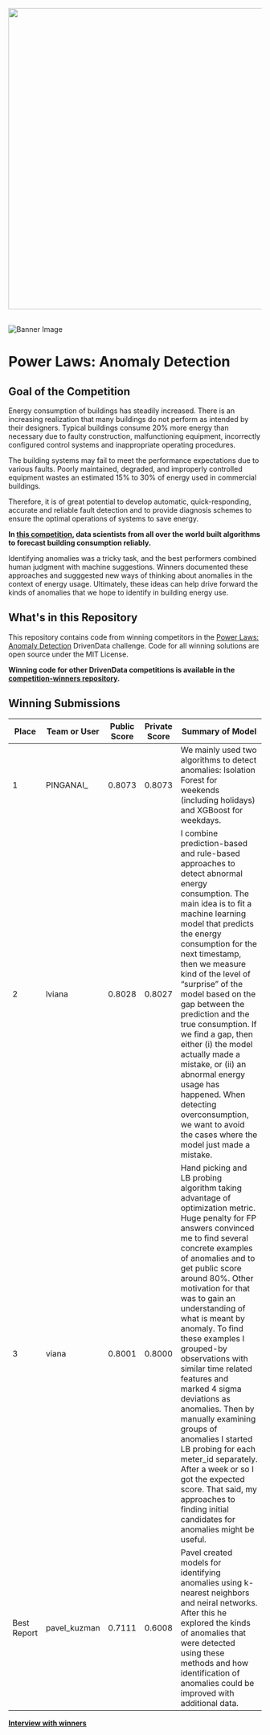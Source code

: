 [<img src='https://s3.amazonaws.com/drivendata-public-assets/logo-white-blue.png' width='600'>](https://www.drivendata.org/)
<br><br>

![Banner Image](https://s3.amazonaws.com/drivendata-public-assets/se-challenge-2-banner.jpg)

# Power Laws: Anomaly Detection

## Goal of the Competition

Energy consumption of buildings has steadily increased. There is an increasing realization that many buildings do not perform as intended by their designers. Typical buildings consume 20% more energy than necessary due to faulty construction, malfunctioning equipment, incorrectly configured control systems and inappropriate operating procedures.

The building systems may fail to meet the performance expectations due to various faults. Poorly maintained, degraded, and improperly controlled equipment wastes an estimated 15% to 30% of energy used in commercial buildings.

Therefore, it is of great potential to develop automatic, quick-responding, accurate and reliable fault detection and to provide diagnosis schemes to ensure the optimal operations of systems to save energy.

**In [this competition](https://www.drivendata.org/competitions/52/anomaly-detection-electricity/), data scientists from all over the world built algorithms to forecast building consumption reliably.**

Identifying anomalies was a tricky task, and the best performers combined human judgment with machine suggestions. Winners documented these approaches and sugggested new ways of thinking about anomalies in the context of energy usage. Ultimately, these ideas can help drive forward the kinds of anomalies that we hope to identify in building energy use.

## What's in this Repository

This repository contains code from winning competitors in the [Power Laws: Anomaly Detection](https://www.drivendata.org/competitions/51/electricity-prediction-machine-learning/) DrivenData challenge. Code for all winning solutions are open source under the MIT License.

**Winning code for other DrivenData competitions is available in the [competition-winners repository](https://github.com/drivendataorg/competition-winners).**

## Winning Submissions

Place |Team or User | Public Score | Private Score | Summary of Model
--- | --- | --- | --- | ---
1 | PINGANAI_ | 0.8073 | 0.8073   | We mainly used two algorithms to detect anomalies: Isolation Forest for weekends (including holidays) and XGBoost for weekdays.
2 | lviana | 0.8028 | 0.8027 | I combine prediction-based and rule-based approaches to detect abnormal energy consumption. The main idea is to fit a machine learning model that predicts the energy consumption for the next timestamp, then we measure kind of the level of “surprise” of the model based on the gap between the prediction and the true consumption. If we find a gap, then either (i) the model actually made a mistake, or (ii) an abnormal energy usage has happened. When detecting overconsumption, we want to avoid the cases where the model just made a mistake.
3 | viana | 0.8001 | 0.8000 | Hand picking and LB probing algorithm taking advantage of optimization metric. Huge penalty for FP answers convinced me to find several concrete examples of anomalies and to get public score around 80%. Other motivation for that was to gain an understanding of what is meant by anomaly. To find these examples I grouped-by observations with similar time related features and marked 4 sigma deviations as anomalies. Then by manually examining groups of anomalies I started LB probing for each meter_id separately. After a week or so I got the expected score.  That said, my approaches to finding initial candidates for anomalies might be useful.
Best Report | pavel_kuzman | 0.7111 | 0.6008 | Pavel created models for identifying anomalies using k-nearest neighbors and neiral networks. After this he explored the kinds of anomalies that were detected using these methods and how identification of anomalies could be improved with additional data.

**[Interview with winners](https://drivendata.co/blog/power-laws-anomalies-winners/)**
